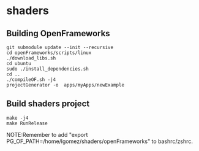 # shaders

## Building OpenFrameworks
```
git submodule update --init --recursive
cd openFrameworks/scripts/linux
./download_libs.sh
cd ubuntu
sudo ./install_dependencies.sh
cd ..
./compileOF.sh -j4
projectGenerator -o  apps/myApps/newExample
```

## Build shaders project
```
make -j4
make RunRelease
```


NOTE:Remember to add "export PG_OF_PATH=/home/lgomez/shaders/openFrameworks" to bashrc/zshrc.
